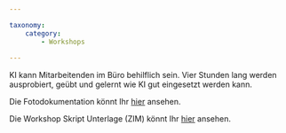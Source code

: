 ```yaml
---

taxonomy:
    category:
        - Workshops
        
---
```

KI kann Mitarbeitenden im Büro  behilflich sein. Vier Stunden lang werden ausprobiert, geübt und gelernt wie KI gut eingesetzt werden kann.

Die Fotodokumentation könnt Ihr <a href="https://ki-workshop.org/protokoll-ki-im-office-4h/">hier</a> ansehen.

Die Workshop Skript Unterlage (ZIM) könnt Ihr <a href="https://ki-workshop.org/skript-ki-im-office-4h/">hier</a>  ansehen.

